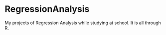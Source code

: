 # RegressionAnalysis
My projects of Regression Analysis while studying at school. It is all through R.
